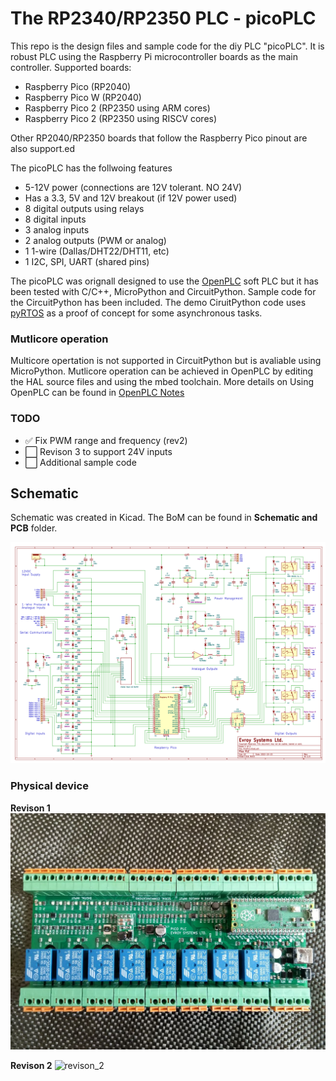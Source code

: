 # The RP2340/RP2350 PLC - picoPLC

This repo is the design files and sample code for the diy PLC "picoPLC". It is robust PLC using the Raspberry Pi microcontroller boards as the main controller. Supported boards:

- Raspberry Pico (RP2040)
- Raspberry Pico W (RP2040)
- Raspberry Pico 2 (RP2350 using ARM cores)
- Raspberry Pico 2 (RP2350 using RISCV cores)

Other RP2040/RP2350 boards that follow the Raspberry Pico pinout are also support.ed

The picoPLC has the follwoing features 

- 5-12V power (connections are 12V tolerant. NO 24V)
- Has a 3.3, 5V and 12V breakout (if 12V power used)
- 8 digital outputs using relays
- 8 digital inputs
- 3 analog inputs
- 2 analog outputs (PWM or analog)
- 1 1-wire (Dallas/DHT22/DHT11, etc)
- 1 I2C, SPI, UART (shared pins)

The picoPLC was orignall designed to use the [OpenPLC](https://autonomylogic.com/) soft PLC but it has been tested with C/C++, MicroPython and CircuitPython. Sample code for the CircuitPython has been included. The demo CiruitPython code uses [pyRTOS](https://github.com/Rybec/pyRTOS) as a proof of concept for some asynchronous tasks. 

### Mutlicore operation

Multicore opertation is not supported in CircuitPython but is avaliable using MicroPython. Mutlicore operation can be achieved in OpenPLC by editing the HAL source files and using the mbed toolchain. More details on Using OpenPLC can be found in [OpenPLC Notes](OpenPLC_notes.md)

### TODO
- :white_check_mark: Fix PWM range and frequency (rev2)
- :white_large_square: Revison 3 to support 24V inputs
- :white_large_square: Additional sample code

## Schematic
Schematic was created in Kicad. The BoM can be found in **Schematic and PCB** folder.

![schematic](schematic_rev2.png)


### Physical device

**Revison 1**
![revison_1](Revision1.jpg)


**Revison 2**
![revison_2](Revision2.png)

